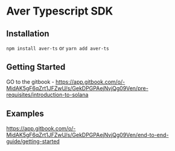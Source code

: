 # Aver Typescript SDK

## Installation

`npm install aver-ts` or `yarn add aver-ts`

## Getting Started

GO to the gitbook - https://app.gitbook.com/o/-MidAK5gF6qZrt1JFZwU/s/GekDPGPAejNvjQg09Ven/pre-requisites/introduction-to-solana

## Examples

https://app.gitbook.com/o/-MidAK5gF6qZrt1JFZwU/s/GekDPGPAejNvjQg09Ven/end-to-end-guide/getting-started
